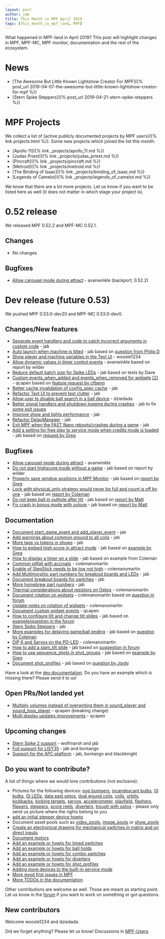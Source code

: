 ```yaml
---
layout: post
author: jab
title: This Month in MPF April 2019
tags: [this_month_in_mpf_land, MPF]
---
```

What happened in MPF-land in April 2019?
This post will highlight changes in MPF, MPF-MC, MPF monitor, documentation
and the rest of the ecosystem.

# News

* [The Awesome But Little Known Lightshow Creator For MPF]({% post_url 2019-04-07-the-awesome-but-little-known-lightshow-creator-for-mpf %})
* [Stern Spike Steppers]({% post_url 2019-04-21-stern-spike-steppers %})

# MPF Projects

We collect a list of [active publicly documented projects by MPF users]({% link projects.html %}).
Some new projects which joined the list this month:

* [Apollo 11]({% link _projects/apollo_11.md %})
* [Judas Priest]({% link _projects/judas_priest.md %})
* [Pincraft]({% link _projects/pincraft.md %})
* [Metroid]({% link _projects/metroid.md %})
* [The Binding of Isaac]({% link _projects/binding_of_isaac.md %})
* [Legends of Camelot]({% link _projects/legends_of_camelot.md %})

We know that there are a lot more projects. Let us know if you want to be listed here as well (it does not matter in which stage your project is).

# 0.52 release

We released MPF 0.52.2 and MPF-MC 0.52.1.

## Changes

* No changes

## Bugfixes

* [Allow carousel mode during attract](https://github.com/missionpinball/mpf/pull/1326) - avanwinkle (backport; 0.52.2)

# Dev release (future 0.53)

We pushed MPF 0.53.0-dev20 and MPF-MC 0.53.0-dev0.

## Changes/New features

* [Separate event handlers and code to catch incorrect arguments in custom code](https://github.com/missionpinball/mpf/pull/1327) - jab
* [Auto launch when machine is tilted](https://github.com/missionpinball/mpf/pull/1330) - jab based on [question from Philip D](https://groups.google.com/forum/#!topic/mpf-users/rjDghM-2XXk)
* [Show player and machine variables in the Text UI](https://github.com/missionpinball/mpf/pull/1328) - woosle1234
* [Allow dynamic values in timer control events](https://github.com/missionpinball/mpf/pull/1337) - avanwinkle based on report by wilder
* [Reduce default batch size for Spike LEDs](https://github.com/missionpinball/mpf/commit/e3ad5dded06c820db2ec38cbccdc3ed8f683480a) - jab based on tests by Dave
* [Custom events_when_added and events_when_removed for widgets](https://github.com/missionpinball/mpf-mc/pull/372) [[2]](https://github.com/missionpinball/mpf/pull/1338) - qcapen based on [feature request by cfbenn](https://github.com/missionpinball/mpf/issues/1332)
* [Better cache invalidation of config_spec cache](https://github.com/missionpinball/mpf/commit/d806ceecb0a53e61d3726471008611b229fb4fd7) - jab
* [Refactor Text UI to prevent text clutter](https://github.com/missionpinball/mpf/pull/1339) - jab
* [Allow user to disable ball search in a ball device](https://github.com/missionpinball/mpf/pull/1341) -  dziedada
* [Better signal handlers and shutdown logging during crashes](https://github.com/missionpinball/mpf/pull/1347) - jab to fix [some exit issues](https://groups.google.com/forum/#!topic/mpf-users/98apwhX_rMo)
* [Improve show and lights performance](https://github.com/missionpinball/mpf/pull/1346) - jab
* [Refactor DelayManager](https://github.com/missionpinball/mpf/pull/1344) - jab
* [Exit MPF when the FAST Nano reboots/crashes during a game](https://github.com/missionpinball/mpf/pull/1343) - jab
* [Add a setting for free play to service mode when credits mode is loaded](https://github.com/missionpinball/mpf/pull/1354) - jab based on [request by Greg](https://groups.google.com/forum/#!topic/mpf-users/Q18AvoEaVRw)

## Bugfixes

* [Allow carousel mode during attract](https://github.com/missionpinball/mpf/pull/1325) - avanwinkle
* [Do not start highscore mode without a game](https://github.com/missionpinball/mpf/pull/1331) - jab based on report by wilder
* [Properly save window positions in MPF Monitor](https://github.com/missionpinball/mpf-monitor/commit/79bb049101b62bf846c4451ac462b0d0a4a7acaf) - jab based on [report by Greg](https://groups.google.com/forum/#!topic/mpf-users/JXB5Pv26Ces)
* [Lock with physical_only strategy would never be full and count is off by one](https://github.com/missionpinball/mpf/pull/1350) - jab based on [report by Coleman](https://groups.google.com/forum/#!topic/mpf-users/SVCfuA5jll8)
* [Do not keep ball in outhole after tilt](https://github.com/missionpinball/mpf/pull/1351) - jab based on [report by Matt](https://groups.google.com/forum/#!topic/mpf-users/0FTPmHuB734)
* [Fix crash in bonus mode with uvloop](https://github.com/missionpinball/mpf/pull/1352) - jab based on [report by Matt](https://groups.google.com/forum/#!topic/mpf-users/OwL2cT3lGq4)

## Documentation

* [Document start_game_event and add_player_event](https://github.com/missionpinball/mpf-docs/commit/49b4bd34e1a8d675115c99bac1a05c9054921928) - jab
* [Add warnings about common ground to all coils](https://github.com/missionpinball/mpf-docs/commit/13efc1612aff5308239972383b7403bede0f8f3a) - jab
* [More tags vs tokens in shows](https://github.com/missionpinball/mpf-docs/commit/3441c61471772745c299389481ff7d03945e5872) - jab
* [How to embed high score in attract mode](https://github.com/missionpinball/mpf-docs/commit/aa7fb941fbd39ab9d10c66735f4bb5de7493a94a) - jab based on [example by Greg](https://groups.google.com/forum/#!topic/mpf-users/TGp86erLGKc)
* [How to display a timer on a slide](https://github.com/missionpinball/mpf-docs/commit/5f9b640d36af055051adf15dba0ea2a0735f1dcd) - jab based on example from Coleman
* [Common pitfall with accruals](https://github.com/missionpinball/mpf-docs/pull/215) - colemanomartin
* [Enable of StepStick needs to be low not high](https://github.com/missionpinball/mpf-docs/pull/207) - colemanomartin
* [Add Multimorphic part numbers for breakout boards and LEDs](https://github.com/missionpinball/mpf-docs/commit/3482321d29872d1555399d345e2cc9e5c62f08c7) - jab
* [Document breakout boards for switches](https://github.com/missionpinball/mpf-docs/commit/7a6afed328a0ebfbe61bdafcd4cc5d7a9f51edef) - jab
* [More homebrew part numbers](https://github.com/missionpinball/mpf-docs/commit/49b398350341a8f781cbcf1e96647f8684c34cc8) - jab
* [Thermal considerations about resistors on Optos](https://github.com/missionpinball/mpf-docs/pull/216) - colemanomartin
* [Document rotation on widgets](https://github.com/missionpinball/mpf-docs/pull/218) - colemanomartin based on [question in forum](https://groups.google.com/forum/#!topic/mpf-users/v2uAIPbz8nA)
* [Update notes on rotation of widgets](https://github.com/missionpinball/mpf-docs/pull/217) - colemanomartin
* [Document custom widget events](https://github.com/missionpinball/mpf-docs/commit/497a4f53cf174bb2814680a1ded7875194ca9d0a) - qcapen
* [How to configure tilt and change tilt slides](https://github.com/missionpinball/mpf-docs/commit/ec47267b2ace174480f7e90dc6875bafcc863203) - jab based on [example/question in the forum](https://groups.google.com/forum/#!topic/mpf-users/iHZxy9_eHPk)
* [Stern Spike Steppers](https://github.com/missionpinball/mpf-docs/commit/3aa75dc6c3bc47b5b56d32ee89f18b900b135e68) - jab
* [More examples for delaying game/ball ending](https://github.com/missionpinball/mpf-docs/commit/5477f6f2313507aa0f992bc56cffa7a60f1eec81) - jab based on [question by Coleman](https://groups.google.com/forum/#!topic/mpf-users/3FZqX4w_ROM)
* [DIP 6 and Servos on the PD-LED](https://github.com/missionpinball/mpf-docs/pull/220) - colemanomartin
* [How to add a slam_tilt slide](https://github.com/missionpinball/mpf-docs/commit/817a3cbca08b1b9f9fd5284f11ebf0ade2d8d5ee) - jab based on [suggestion in forum](https://groups.google.com/forum/#!topic/mpf-users/iHZxy9_eHPk)
* [How to use sequence_shots in shot_groups](https://github.com/missionpinball/mpf-docs/commit/6916cab9dd1650d6ae7749adb70c4947432721c9) - jab based on [example by Greg](https://groups.google.com/forum/#!topic/mpf-users/FUephO5O-TE)
* [Document shot_profiles](https://github.com/missionpinball/mpf-docs/commit/b228792be0f2244ea316b8ce5e5d2fa11e780bdf) - jab based on [question by Jordy](https://groups.google.com/forum/#!topic/mpf-users/UQHGAJ-hips)

Have a look at the [dev documentation](https://docs.missionpinball.org/en/dev/).
Do you have an example which is missing there? Please send it to us!

## Open PRs/Not landed yet

* [Multiply volumes instead of overwriting them in sound_player and sound_loop_player](https://github.com/missionpinball/mpf-mc/pull/333) - qcapen (breaking change)
* [Multi display updates improvements](https://github.com/missionpinball/mpf-mc/pull/323) - qcapen

## Upcoming changes

* [Stern Spike 2 support](https://github.com/missionpinball/mpf/issues/1246) - wolfmarsh and jab
* [Full support for LISY35](https://github.com/missionpinball/mpf/issues/1218) - jab and bontango
* [Support for the APC platform](https://github.com/missionpinball/mpf/issues/1345) - jab, bontango and blackknight

## Do you want to contribute?

A list of things where we would love contributions (not exclusive):

* Pictures for the following devices: [pop bumpers](https://docs.missionpinball.org/en/dev/mechs/pop_bumpers/index.html),
  [incandescant bulbs](https://docs.missionpinball.org/en/dev/mechs/lights/matrix_lights.html),
  [GI bulbs](https://docs.missionpinball.org/en/dev/mechs/lights/gis.html),
  [GI LEDs](https://docs.missionpinball.org/en/dev/mechs/lights/gis.html),
  [data east optos](docs.missionpinball.org/en/dev/mechs/switches/optos.html),
  [dual wound coils](https://docs.missionpinball.org/en/dev/mechs/coils/dual_wound_coils.html),
  [coils](https://docs.missionpinball.org/en/dev/mechs/coils/index.html),
  [orbits](https://docs.missionpinball.org/en/dev/mechs/loops/index.html),
  [kickbacks](https://docs.missionpinball.org/en/dev/mechs/kickbacks/index.html),
  [kicking targets](https://docs.missionpinball.org/en/dev/mechs/targets/kicking_targets/index.html),
  [servos](https://docs.missionpinball.org/en/dev/mechs/servos/index.html),
  [accelerometer](https://docs.missionpinball.org/en/dev/mechs/accelerometers/index.html),
  [playfield](https://docs.missionpinball.org/en/dev/mechs/playfields/index.html),
  [flashers](https://docs.missionpinball.org/en/dev/mechs/lights/flashers.html),
  [flippers](https://docs.missionpinball.org/en/dev/mechs/flippers/index.html),
  [steppers](https://docs.missionpinball.org/en/dev/mechs/steppers/index.html),
  [score reels](https://docs.missionpinball.org/en/dev/mechs/score_reels/index.html),
  [diverters](https://docs.missionpinball.org/en/dev/mechs/diverters/index.html),
  [trough with optos](https://docs.missionpinball.org/en/dev/mechs/troughs/index.html) - please only send us picture where the rights belong to you
* [add an initial stepper device howto](https://docs.missionpinball.org/en/dev/mechs/steppers/index.html)
* Document asset pools such as [video_pools](https://docs.missionpinball.org/en/dev/config/video_pools.html), [image_pools](https://docs.missionpinball.org/en/dev/config/image_pools.html) or [show_pools](https://docs.missionpinball.org/en/dev/config/show_pools.html)
* [Create an electronical drawing for mechanical switches in matrix and on direct inputs](https://docs.missionpinball.org/en/dev/mechs/switches/mechanical_switches.html)
* [Document motors](https://docs.missionpinball.org/en/dev/mechs/motors/index.html)
* [Add an example or howto for timed switches](https://docs.missionpinball.org/en/dev/game_logic/timed_switches/index.html)
* [Add an example or howto for ball holds](https://docs.missionpinball.org/en/dev/game_logic/ball_holds/index.html)
* [Add an example or howto for combo switches](https://docs.missionpinball.org/en/dev/game_logic/combo_switches/index.html)
* [Add an example or howto for diverters](https://docs.missionpinball.org/en/dev/mechs/diverters/index.html)
* [Add an example or howto for shot_profiles](https://docs.missionpinball.org/en/dev/game_logic/shots/shot_profiles.html)
* [Adding more devices to the built-in service mode](https://github.com/missionpinball/mpf/issues/693)
* [More good first issues in MPF](https://github.com/missionpinball/mpf/issues?q=is%3Aissue+is%3Aopen+label%3A%22good+first+issue%22)
* [More TODOs in the documentation](https://docs.missionpinball.org/en/dev/search.html?q=help_us_to_write_it&check_keywords=yes&area=default)

Other contributions are welcome as well.
Those are meant as starting point.
Let us know in the [forum](https://groups.google.com/forum/#!forum/mpf-users)
if you want to work on something or got questions.

## New contributors

Welcome woosle1234 and dziedada.

Did we forget anything? Please let us know!
Discussions in [MPF-Users](https://groups.google.com/forum/#!forum/mpf-users).

